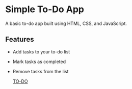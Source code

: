 # Simple To-Do App

A basic to-do app built using HTML, CSS, and JavaScript.

## Features

- Add tasks to your to-do list
- Mark tasks as completed
- Remove tasks from the list

  [TO-DO](https://github.com/yashwanth2000/to-do)

  
